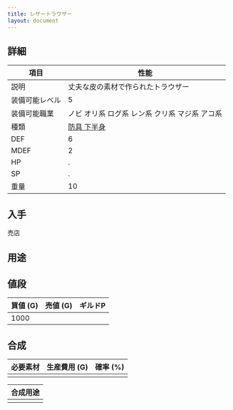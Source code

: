 ```yaml
---
title: レザートラウザー
layout: document
---
```

## 詳細


|項目|性能|
|---|---|
|説明|丈夫な皮の素材で作られたトラウザー|
|装備可能レベル|5|
|装備可能職業|ノビ オリ系 ログ系 レン系 クリ系 マジ系 アコ系|
|種類|[防具 下半身](防具(下半身))|
|DEF|6|
|MDEF|2|
|HP|.|
|SP|.|
|重量|10|

## 入手

売店

## 用途


## 値段


|買値 (G)|売値 (G)|ギルドP|
|---|---|---|
|1000|||

## 合成


|必要素材|生産費用 (G)|確率 (%)|
|---|---|---|
||||


|合成用途|
|---|
||
